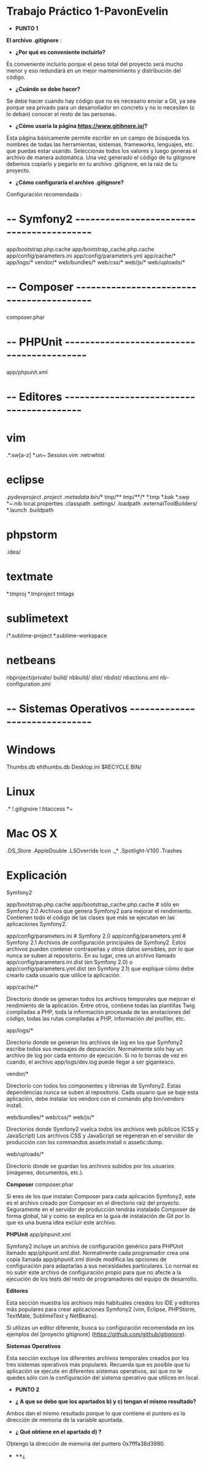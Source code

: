 # Trabajo Práctico 1-PavonEvelin
- **PUNTO 1**

**El archivo .gitignore** :

- **¿Por qué es conveniente incluirlo?**

Es conveniente incluirlo porque el peso total del proyecto será mucho menor y eso redundará en un mejor mantenimiento y distribución del código.

- **¿Cuándo se debe hacer?**

Se debe hacer cuando hay código que no es necesario enviar a Git, ya sea porque sea privado para un desarrollador en concreto y no lo necesiten (o lo deban) conocer el resto de las personas.

- **¿Cómo usaria la página https://www.gitihnore.io/?**

Esta página básicamente permite escribir en un campo de búsqueda los nombres de todas las herramientas, sistemas, frameworks, lenguajes, etc. que puedas estar usando. Seleccionas todos los valores y luego generas el archivo de manera automática. Una vez generado el código de tu gitignore debemos copiarlo y pegarlo en tu archivo .gitignore, en la raiz de tu proyecto.

- **¿Cómo configuraría el archivo .gitignore?**

Configuración recomendada :
# -- Symfony2 -----------------------------------------
app/bootstrap.php.cache
app/bootstrap_cache.php.cache
app/config/parameters.ini
app/config/parameters.yml
app/cache/*
app/logs/*
vendor/*
web/bundles/*
web/css/*
web/js/*
web/uploads/*
 
# -- Composer -----------------------------------------
composer.phar
 
# -- PHPUnit ------------------------------------------
app/phpunit.xml  
 
# -- Editores -----------------------------------------
# vim
.*.sw[a-z]
*.un~
Session.vim
.netrwhist
 
# eclipse
*.pydevproject
.project
.metadata
bin/**
tmp/**
tmp/**/*
*.tmp
*.bak
*.swp
*~.nib
local.properties
.classpath
.settings/
.loadpath
.externalToolBuilders/
*.launch
.buildpath
 
# phpstorm
.idea/
 
# textmate
*.tmproj
*.tmproject
tmtags
 
# sublimetext
/*.sublime-project
*.sublime-workspace
 
# netbeans
nbproject/private/
build/
nbbuild/
dist/
nbdist/
nbactions.xml
nb-configuration.xml
 
# -- Sistemas Operativos ------------------------------
# Windows
Thumbs.db
ehthumbs.db
Desktop.ini
$RECYCLE.BIN/
 
# Linux
.*
!.gitignore
!.htaccess
*~
 
# Mac OS X
.DS_Store
.AppleDouble
.LSOverride
Icon
._*
.Spotlight-V100
.Trashes


# Explicación

Symfony2

app/bootstrap.php.cache
app/bootstrap_cache.php.cache  # sólo en Symfony 2.0
Archivos que genera Symfony2 para mejorar el rendimiento. Contienen todo el código de las clases que más se ejecutan en las aplicaciones Symfony2.

app/config/parameters.ini      # Symfony 2.0
app/config/parameters.yml      # Symfony 2.1
Archivos de configuración principales de Symfony2. Estos archivos pueden contener contraseñas y otros datos sensibles, por lo que nunca se suben al repositorio. En su lugar, crea un archivo llamado app/config/parameters.ini.dist (en Symfony 2.0) o app/config/parameters.yml.dist (en Symfony 2.1) que explique cómo debe crearlo cada usuario que utilice la aplicación.

app/cache/*

Directorio donde se generan todos los archivos temporales que mejoran el rendimiento de la aplicación. Entre otros, contiene todas las plantillas Twig compiladas a PHP, toda la información procesada de las anotaciones del código, todas las rutas compiladas a PHP, información del profiler, etc.

app/logs/*

Directorio donde se generan los archivos de log en los que Symfony2 escribe todos sus mensajes de depuración. Normalmente sólo hay un archivo de log por cada entorno de ejecución. Si no lo borras de vez en cuando, el archivo app/logs/dev.log puede llegar a ser gigantesco.

vendor/*

Directorio con todos los componentes y librerías de Symfony2. Estas dependencias nunca se suben al repositorio. Cada usuario que se baje esta aplicación, debe instalar los vendors con el comando php bin/vendors install.

web/bundles/*
web/css/*
web/js/*

Directorios donde Symfony2 vuelca todos los archivos web públicos (CSS y JavaScript) Los archivos CSS y JavaScript se regeneran en el servidor de producción con los commandos assets:install o assetic:dump.

web/uploads/*

Directorio donde se guardan los archivos subidos por los usuarios (imágenes, documentos, etc.).

**Composer**
composer.phar

Si eres de los que instalan Composer para cada aplicación Symfony2, este es el archivo creado por Composer en el directorio raíz del proyecto. Seguramente en el servidor de producción tendrás instalado Composer de forma global, tal y como se explica en la guía de instalación de Git por lo que es una buena idea excluir este archivo.

**PHPUnit**
app/phpunit.xml

Symfony2 incluye un archivo de configuración genérico para PHPUnit llamado app/phpunit.xml.dist. Normalmente cada programador crea una copia llamada app/phpunit.xml donde modifica las opciones de configuración para adaptarlas a sus necesidades particulares. Lo normal es no subir este archivo de configuración propio para que no afecte a la ejecución de los tests del resto de programadores del equipo de desarrollo.

**Editores**

Esta sección muestra los archivos más habituales creados los IDE y editores más populares para crear aplicaciones Symfony2 (vim, Eclipse, PHPStorm, TextMate, SublimeText y NetBeans).

Si utilizas un editor diferente, busca su configuración recomendada en los ejemplos del [proyecto gitignore] (https://github.com/github/gitignore).

**Sistemas Operativos**

Esta sección excluye los diferentes archivos temporales creados por los tres sistemas operativos más populares. Recuerda que es posible que tu aplicación se ejecute en diferentes sistemas operativos, así que no te quedes sólo con la configuración del sistema operativo que utilices en local.




- **PUNTO 2**

- **¿ A que se debe que los apartados b) y c) tengan el mismo resultado?**

Ambos dan el mismo resultado porque lo que contiene el puntero es la dirección de memoria de la variable apuntada.

- **¿ Qué obtiene en el apartado d) ?**

Obtengo la dirección de memoria del puntero 0x7fffa38d3990.

- **¿ 
